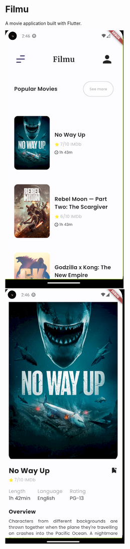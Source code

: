 # Filmu

A movie application built with Flutter.

![Home](./docs/images/home.png)
![Detail](./docs/images/detail.png)